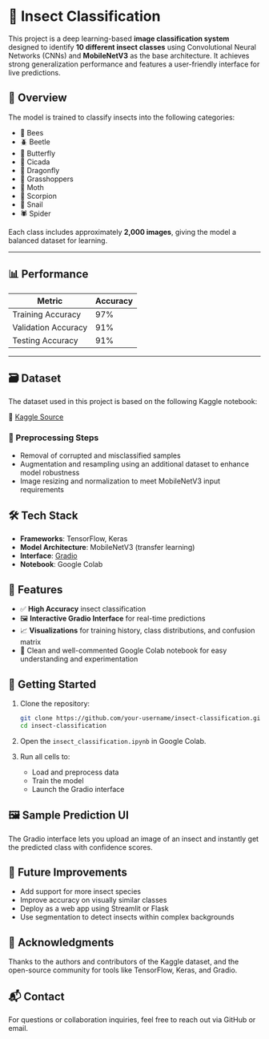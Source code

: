 # 🐞 Insect Classification

This project is a deep learning-based **image classification system** designed to identify **10 different insect classes** using Convolutional Neural Networks (CNNs) and **MobileNetV3** as the base architecture. It achieves strong generalization performance and features a user-friendly interface for live predictions.

## 🧠 Overview

The model is trained to classify insects into the following categories:

- 🐝 Bees  
- 🪲 Beetle  
- 🦋 Butterfly  
- 🦟 Cicada  
- 🐉 Dragonfly  
- 🦗 Grasshoppers  
- 🦋 Moth  
- 🦂 Scorpion  
- 🐌 Snail  
- 🕷️ Spider  

Each class includes approximately **2,000 images**, giving the model a balanced dataset for learning.

---

## 📊 Performance

| Metric              | Accuracy |
|---------------------|----------|
| Training Accuracy   | 97%      |
| Validation Accuracy | 91%      |
| Testing Accuracy    | 91%      |

---

## 🗃️ Dataset

The dataset used in this project is based on the following Kaggle notebook:

🔗 [Kaggle Source](https://www.kaggle.com/code/vencerlanz09/insect-classification-using-cnn-mobilenetv3/input)

### 🔧 Preprocessing Steps

- Removal of corrupted and misclassified samples  
- Augmentation and resampling using an additional dataset to enhance model robustness  
- Image resizing and normalization to meet MobileNetV3 input requirements

## 🛠️ Tech Stack

- **Frameworks**: TensorFlow, Keras  
- **Model Architecture**: MobileNetV3 (transfer learning)  
- **Interface**: [Gradio](https://gradio.app/)  
- **Notebook**: Google Colab

## 🎯 Features

- ✅ **High Accuracy** insect classification  
- 🖼️ **Interactive Gradio Interface** for real-time predictions  
- 📈 **Visualizations** for training history, class distributions, and confusion matrix  
- 🧹 Clean and well-commented Google Colab notebook for easy understanding and experimentation

## 🚀 Getting Started

1. Clone the repository:
   ```bash
   git clone https://github.com/your-username/insect-classification.git
   cd insect-classification
   ```

2. Open the `insect_classification.ipynb` in Google Colab.

3. Run all cells to:
   - Load and preprocess data  
   - Train the model  
   - Launch the Gradio interface  

## 🖼️ Sample Prediction UI

The Gradio interface lets you upload an image of an insect and instantly get the predicted class with confidence scores.

## 📌 Future Improvements

- Add support for more insect species  
- Improve accuracy on visually similar classes  
- Deploy as a web app using Streamlit or Flask  
- Use segmentation to detect insects within complex backgrounds

## 🤝 Acknowledgments

Thanks to the authors and contributors of the Kaggle dataset, and the open-source community for tools like TensorFlow, Keras, and Gradio.

## 📬 Contact

For questions or collaboration inquiries, feel free to reach out via GitHub or email.
